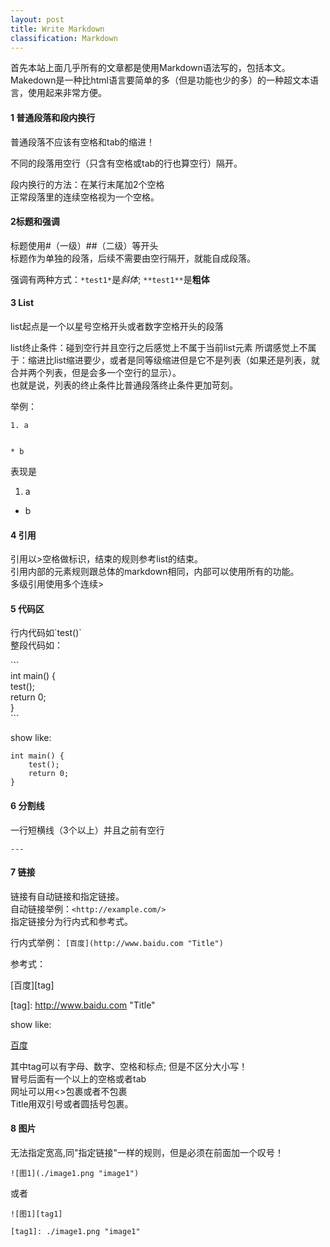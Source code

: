 ```yaml
---
layout: post
title: Write Markdown
classification: Markdown
---
```


首先本站上面几乎所有的文章都是使用Markdown语法写的，包括本文。
Makedown是一种比html语言要简单的多（但是功能也少的多）的一种超文本语言，使用起来非常方便。

#### 1 普通段落和段内换行

普通段落不应该有空格和tab的缩进！

不同的段落用空行（只含有空格或tab的行也算空行）隔开。

段内换行的方法：在某行末尾加2个空格  
正常段落里的连续空格视为一个空格。  

#### 2标题和强调

标题使用\#（一级）\#\#（二级）等开头  
标题作为单独的段落，后续不需要由空行隔开，就能自成段落。  

强调有两种方式：`*test1*`是*斜体*; `**test1**`是**粗体**   

#### 3 List

list起点是一个以星号空格开头或者数字空格开头的段落

list终止条件：碰到空行并且空行之后感觉上不属于当前list元素
所谓感觉上不属于：缩进比list缩进要少，或者是同等级缩进但是它不是列表（如果还是列表，就合并两个列表，但是会多一个空行的显示）。  
也就是说，列表的终止条件比普通段落终止条件更加苛刻。  

举例：

```
1. a


* b
```

表现是

1. a


* b

#### 4 引用

引用以>空格做标识，结束的规则参考list的结束。  
引用内部的元素规则跟总体的markdown相同，内部可以使用所有的功能。  
多级引用使用多个连续>  

#### 5 代码区

行内代码如\`test()\`  
整段代码如：


\`\`\`  
int main() {  
    test();  
    return 0;  
}  
\`\`\`  

show like:

```  
int main() {
    test();
    return 0; 
}  
```  

#### 6 分割线

一行短横线（3个以上）并且之前有空行

```
---
```

#### 7 链接
链接有自动链接和指定链接。  
自动链接举例：`<http://example.com/>`  
指定链接分为行内式和参考式。

行内式举例： `[百度](http://www.baidu.com "Title")`

参考式：

\[百度\]\[tag\]

\[tag\]: http://www.baidu.com "Title"

show like:

[百度][tag]

[tag]: http://www.baidu.com "Title"

其中tag可以有字母、数字、空格和标点; 但是不区分大小写！  
冒号后面有一个以上的空格或者tab  
网址可以用<>包裹或者不包裹  
Title用双引号或者圆括号包裹。

#### 8 图片

无法指定宽高,同"指定链接"一样的规则，但是必须在前面加一个叹号！

```
![图1](./image1.png "image1")
```

或者

```
![图1][tag1] 

[tag1]: ./image1.png "image1"
```
